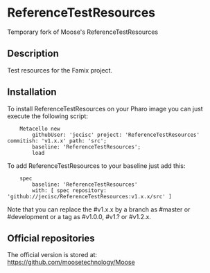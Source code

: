 # ReferenceTestResources

Temporary fork of Moose's ReferenceTestResources

## Description

Test resources for the Famix project.

## Installation

To install ReferenceTestResources on your Pharo image you can just execute the following script:

```Smalltalk
    Metacello new
    	githubUser: 'jecisc' project: 'ReferenceTestResources' commitish: 'v1.x.x' path: 'src';
    	baseline: 'ReferenceTestResources';
    	load
```

To add ReferenceTestResources to your baseline just add this:

```Smalltalk
    spec
    	baseline: 'ReferenceTestResources'
    	with: [ spec repository: 'github://jecisc/ReferenceTestResources:v1.x.x/src' ]
```

Note that you can replace the #v1.x.x by a branch as #master or #development or a tag as #v1.0.0, #v1.? or #v1.2.x.

## Official repositories

The official version is stored at: https://github.com/moosetechnology/Moose